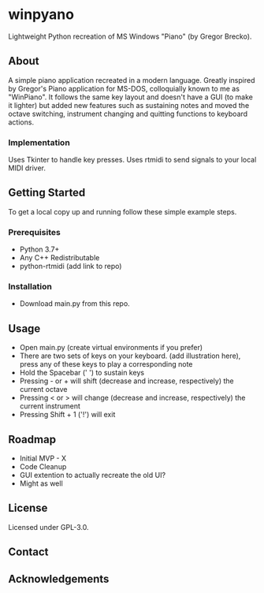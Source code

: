 # winpyano
Lightweight Python recreation of MS Windows "Piano" (by Gregor Brecko).

## About
A simple piano application recreated in a modern language. Greatly inspired by Gregor's Piano 
application for MS-DOS, colloquially known to me as "WinPiano". It follows the same key layout 
and doesn't have a GUI (to make it lighter) but added new features such as sustaining notes and 
moved the octave switching, instrument changing and quitting functions to keyboard actions.

### Implementation
Uses Tkinter to handle key presses. Uses rtmidi to send signals to your local MIDI driver.

## Getting Started
To get a local copy up and running follow these simple example steps.

### Prerequisites
* Python 3.7+
* Any C++ Redistributable
* python-rtmidi (add link to repo)

### Installation
* Download main.py from this repo.

## Usage
* Open main.py (create virtual environments if you prefer)
* There are two sets of keys on your keyboard. (add illustration here),
press any of these keys to play a corresponding note
* Hold the Spacebar (' ') to sustain keys
* Pressing - or + will shift (decrease and increase, respectively) the current octave
* Pressing < or > will change (decrease and increase, respectively) the current instrument
* Pressing Shift + 1 ('!') will exit

## Roadmap
* Initial MVP - X
* Code Cleanup
* GUI extention to actually recreate the old UI?
* Might as well 

## License
Licensed under GPL-3.0.

## Contact

## Acknowledgements


